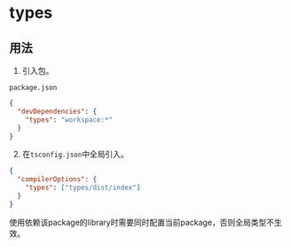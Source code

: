 # types

## 用法

1. 引入包。

`package.json`

```json
{
  "devDependencies": {
    "types": "workspace:*"
  }
}
```

2. 在`tsconfig.json`中全局引入。

```json
{
  "compilerOptions": {
    "types": ["types/dist/index"]
  }
}
```

使用依赖该package的library时需要同时配置当前package，否则全局类型不生效。
